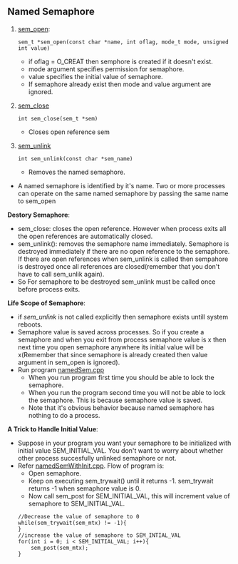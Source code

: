 ## Named Semaphore

1. [sem_open](http://man7.org/linux/man-pages/man3/sem_open.3.html):  
    ```
    sem_t *sem_open(const char *name, int oflag, mode_t mode, unsigned int value)
    ```
    - if oflag = O_CREAT then semphore is created if it doesn't exist.
    - mode argument specifies permission for semaphore.
    - value specifies the initial value of semaphore.
    - If semaphore already exist then mode and value argument are ignored.
     
2. [sem_close](http://man7.org/linux/man-pages/man3/sem_close.3.html)
    ```
    int sem_close(sem_t *sem)
    ```
    - Closes open reference sem
  
3. [sem_unlink](http://man7.org/linux/man-pages/man3/sem_unlink.3.html)
    ```
    int sem_unlink(const char *sem_name)
    ```
    
    - Removes the named semaphore. 
    
- A named semaphore is identified by it's name. Two or more processes can operate on the same named semaphore by passing the same name to sem_open
 
 **Destory Semaphore**:
 
  - sem_close: closes the open reference. However when process exits all the open references are automatically closed.
  - sem_unlink(): removes the semaphore name immediately. Semaphore is destroyed immediately if there are no open reference to the semaphore. If there are open references when sem_unlink is called then sempahore is destroyed once all references are closed(remember that you don't have to call sem_unlik again).
  - So For semaphore to be destroyed sem_unlink must be called once before process exits.
  
  
  **Life Scope of Semaphore**:
  
- if *sem_unlink* is not called explicitly then semaphore exists untill system reboots.
- Semaphore value is saved across processes. So if you create a semaphore and when you exit from process semaphore value is x then next time you open semaphore anywhere its initial value will be x(Remember that since semaphore is already created then value argument in sem_open is ignored).
- Run program [namedSem.cpp](namedSem.cpp)
    - When you run program first time you should be able to lock the semaphore. 
    - When you run the program second time you will not be able to lock the semaphore. This is because semaphore value is saved.
    - Note that it's obvious behavior because named semaphore has nothing to do a process. 
    
 **A Trick to Handle Initial Value**: 
  - Suppose in your program you want your semaphore to be initialized with initial value SEM_INITIAL_VAL. You don't want to worry about whether other process succesfully unlinked semaphore or not.
  - Refer [namedSemWithInit.cpp](namedSemWithInit.cpp). 
    Flow of program is:
    - Open semaphore.
    - Keep on executing sem_trywait() until it returns -1. sem_trywait returns -1 when semaphore value is 0.
    - Now call sem_post for SEM_INITIAL_VAL, this will increment value of semaphore to SEM_INITIAL_VAL.
    ```
    //Decrease the value of semaphore to 0
    while(sem_trywait(sem_mtx) != -1){
    }
    //increase the value of semaphore to SEM_INTIAL_VAL
    for(int i = 0; i < SEM_INITIAL_VAL; i++){
        sem_post(sem_mtx);
    }
    ```
